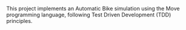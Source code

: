This project implements an Automatic Bike simulation using the Move programming language, following Test Driven Development (TDD) principles.
